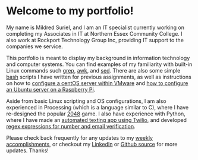 # Welcome to my portfolio!

My name is Mildred Suriel, and I am an IT specialist currently working on completing my Associates in IT at Northern Essex Community College. I also work at Rockport Technology Group Inc, providing IT support to the companies we service.

This portfolio is meant to display my background in information technology and computer systems. You can find examples of my familiarity with built-in Linux commands such [grep](grep), [awk](awk), and [sed](sed). There are also some simple [bash](bash) scripts I have written for previous assignments, as well as instructions on how to [configure a centOS server within VMware](centos_vm) and [how to configure an Ubuntu server on a Raspberry Pi](ubuntu_pi). 

Aside from basic Linux scripting and OS configurations, I am also experienced in Processing (which is a language similar to C), where I have re-designed the popular [2048](2048) game. I also have experience with Python, where I have made an [automated texting app using Twilio](twilio), and developed [regex expressions for number and email verification](regex).

Please check back frequently for any updates to my [weekly accomplishments](weekly_accomplishments), or checkout my [LinkedIn](https://www.linkedin.com/in/mildred-suriel-957b7688/) or [Github source](https://www.github.com/mildredsuriel) for more updates. Thanks!
